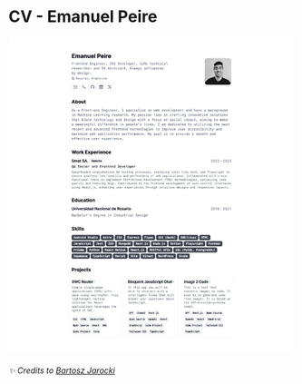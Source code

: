 # CV - Emanuel Peire

![cv](/public/assets/cv.png)

###### ✨ Credits to [Bartosz Jarocki](https://github.com/BartoszJarocki)
